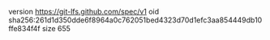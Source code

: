 version https://git-lfs.github.com/spec/v1
oid sha256:261d1d350dde6f8964a0c762051bed4323d70d1efc3aa854449db10ffe834f4f
size 655
